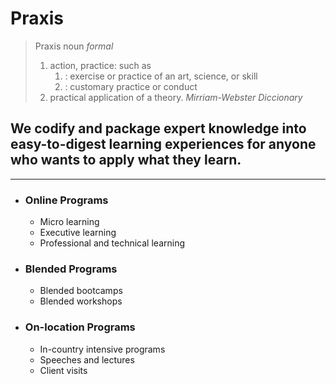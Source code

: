 # Praxis
> Praxis noun _formal_
> 1. action, practice: such as
>     1. : exercise or practice of an art, science, or skill
>     2. : customary practice or conduct
> 2. practical application of a theory.
> _Mirriam-Webster Diccionary_

## We codify and package expert knowledge into easy-to-digest learning experiences for anyone who wants to apply what they learn.
---
- ### Online Programs
  - Micro learning
  - Executive learning
  - Professional and technical learning
- ### Blended Programs
  - Blended bootcamps
  - Blended workshops
- ### On-location Programs
  - In-country intensive programs
  - Speeches and lectures
  - Client visits

